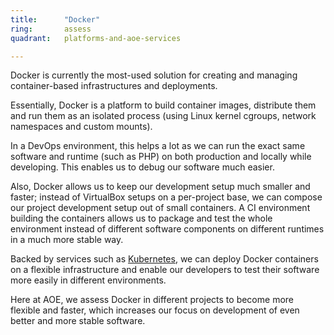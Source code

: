 ```yaml
---
title:      "Docker"
ring:       assess
quadrant:   platforms-and-aoe-services

---
```


Docker is currently the most-used solution for creating and managing container-based infrastructures and deployments.

Essentially, Docker is a platform to build container images, distribute them and run them as an isolated process (using Linux kernel cgroups, network namespaces and custom mounts).

In a DevOps environment, this helps a lot as we can run the exact same software and runtime (such as PHP) on both production and locally while developing. This enables us to debug our software much easier.

Also, Docker allows us to keep our development setup much smaller and faster; instead of VirtualBox setups on a per-project base, we can compose our project development setup out of small containers. A CI environment building the containers allows us to package and test the whole environment instead of different software components on different runtimes in a much more stable way.

Backed by services such as [Kubernetes](/platforms-and-aoe-services/kubernetes.html), we can deploy Docker containers on a flexible infrastructure and enable our developers to test their software more easily in different environments.

Here at AOE, we assess Docker in different projects to become more flexible and faster, which increases our focus on development of even better and more stable software.
